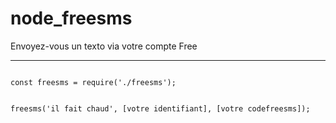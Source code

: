 # node_freesms #

Envoyez-vous un texto via votre compte Free

___


<code>
const freesms = require('./freesms');

freesms('il fait chaud', [votre identifiant], [votre codefreesms]);
</code>